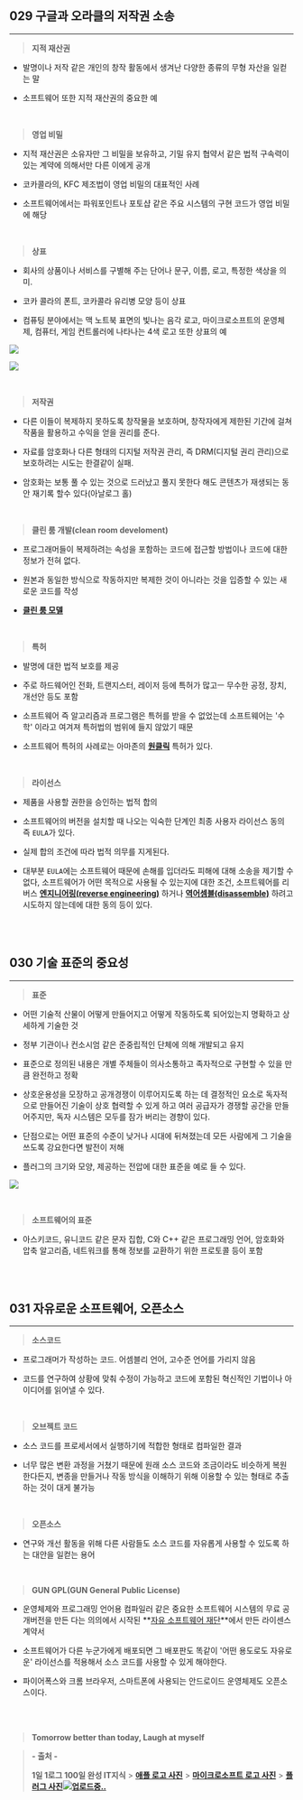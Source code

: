 ## 029 구글과 오라클의 저작권 소송

---

> **지적 재산권**

- 발명이나 저작 같은 개인의 창작 활동에서 생겨난 다양한 종류의 무형 자산을 일컫는 말

- 소프트웨어 또한 지적 재산권의 중요한 예

<br>

> **영업 비밀**

- 지적 재산권은 소유자만 그 비밀을 보유하고, 기밀 유지 협약서 같은 법적 구속력이 있는 계약에 의해서만 다른 이에게 공개

- 코카콜라의, KFC 제조법이 영업 비밀의 대표적인 사례

- 소프트웨어에서는 파워포인트나 포토샵 같은 주요 시스템의 구현 코드가 영업 비밀에 해당

<br>

> **상표**

- 회사의 상품이나 서비스를 구별해 주는 단어나 문구, 이름, 로고, 특정한 색상을 의미.

- 코카 콜라의 폰트, 코카콜라 유리병 모양 등이 상표

- 컴퓨팅 분야에서는 맥 노트북 표면의 빛나는 음각 로고, 마이크로소프트의 운영체제, 컴퓨터, 게임 컨트롤러에 나타나는 4색 로고 또한 상표의 예

![](https://velog.velcdn.com/images/lilclown/post/d6a2b322-3860-453a-861a-34b9bc38aa46/image.jpg)

![](https://velog.velcdn.com/images/lilclown/post/a2697976-370b-43f5-a731-4c8aa4323970/image.png)

<br>

> **저작권**

- 다른 이들이 복제하지 못하도록 창작물을 보호하며, 창작자에게 제한된 기간에 걸쳐 작품을 활용하고 수익을 얻을 권리를 준다.

- 자료를 암호화나 다른 형태의 디지털 저작권 관리, 즉 DRM(디지털 권리 관리)으로 보호하려는 시도는 한결같이 실패.

- 암호화는 보통 풀 수 있는 것으로 드러났고 풀지 못한다 해도 콘텐츠가 재생되는 동안 재기록 할수 있다(아날로그 홀)

<br>

> **클린 룸 개발(clean room develoment)**

- 프로그래머들이 복제하려는 속성을 포함하는 코드에 접근할 방법이나 코드에 대한 정보가 전혀 없다.

- 원본과 동일한 방식으로 작동하지만 복제한 것이 아니라는 것을 입증할 수 있는 새로운 코드를 작성

- **[클린 룸 모델](https://needjarvis.tistory.com/196)**

<br>

> **특허**

- 발명에 대한 법적 보호를 제공

- 주로 하드웨어인 전화, 트랜지스터, 레이저 등에 특허가 많고ㅡ 무수한 공정, 장치, 개선안 등도 포함

- 소프트웨어 즉 알고리즘과 프로그램은 특허를 받을 수 없었는데 소프트웨어는 '수학' 이라고 여겨져 특허법의 범위에 들지 않았기 때문

- 소프트웨어 특허의 사례로는 아마존의 **[원클릭](https://m.blog.naver.com/PostView.naver?isHttpsRedirect=true&blogId=tech-plus&logNo=221108027748)** 특허가 있다.

<br>

> **라이선스**

- 제품을 사용할 권한을 승인하는 법적 합의

- 소프트웨어의 버전을 설치할 때 나오는 익숙한 단계인 최종 사용자 라이선스 동의 즉 `EULA`가 있다.

- 실제 합의 조건에 따라 법적 의무를 지게된다.

- 대부분 `EULA`에는 소프트웨어 때문에 손해를 입더라도 피해에 대해 소송을 제기할 수 없다, 소프트웨어가 어떤 목적으로 사용될 수 있는지에 대한 조건, 소프트웨어를 리버스 **[엔지니어링(reverse engineering)](https://namu.wiki/w/%EB%A6%AC%EB%B2%84%EC%8A%A4%20%EC%97%94%EC%A7%80%EB%8B%88%EC%96%B4%EB%A7%81)** 하거나 **[역어셈블(disassemble)](https://ko.wikipedia.org/wiki/%EC%97%AD%EC%96%B4%EC%85%88%EB%B8%94%EB%9F%AC)** 하려고 시도하지 않는데에 대한 동의 등이 있다.

<br><br>

## 030 기술 표준의 중요성

---

> **표준**

- 어떤 기술적 산물이 어떻게 만들어지고 어떻게 작동하도록 되어있는지 명확하고 상세하게 기술한 것

- 정부 기관이나 컨소시엄 같은 준중립적인 단체에 의해 개발되고 유지

- 표준으로 정의된 내용은 개별 주체들이 의사소통하고 족자적으로 구현할 수 있을 만큼 완전하고 정확

- 상호운용성을 모장하고 공개경쟁이 이루어지도록 하는 데 결정적인 요소로 독자적으로 만들어진 기술이 상호 협력할 수 있게 하고 여러 공급자가 경쟁할 공간을 만들어주지만, 독자 시스템은 모두를 잠가 버리는 경향이 있다.

- 단점으로는 어떤 표준의 수준이 낮거나 시대에 뒤쳐졌는데 모든 사람에게 그 기술을 쓰도록 강요한다면 발전이 저해

- 플러그의 크기와 모양, 제공하는 전압에 대한 표준을 예로 들 수 있다.

![](https://velog.velcdn.com/images/lilclown/post/25ef6966-1fa0-4bd4-97e0-d558ab1d6224/image.jpg)

<br>

> **소프트웨어의 표준**

- 아스키코드, 유니코드 같은 문자 집합, C와 C++ 같은 프로그래밍 언어, 암호화와 압축 알고리즘, 네트워크를 통해 정보를 교환하기 위한 프로토콜 등이 포함

<br><br>

## 031 자유로운 소프트웨어, 오픈소스

---

> **소스코드**

- 프로그래머가 작성하는 코드. 어셈블리 언어, 고수준 언어를 가리지 않음

- 코드를 연구하여 상황에 맞춰 수정이 가능하고 코드에 포함된 혁신적인 기법이나 아이디어를 읽어낼 수 있다.

<br>

> **오브젝트 코드**

- 소스 코드를 프로세서에서 실행하기에 적합한 형태로 컴파일한 결과

- 너무 많은 변환 과정을 거쳤기 때문에 원래 소스 코드와 조금이라도 비슷하게 복원한다든지, 변종을 만들거나 작동 방식을 이해하기 위해 이용할 수 있는 형태로 추출하는 것이 대게 불가능

<br>

> **오픈소스**

- 연구와 개선 활동을 위해 다른 사람들도 소스 코드를 자유롭게 사용할 수 있도록 하는 대안을 일컫는 용어

<br>

> **GUN GPL(GUN General Public License)**

- 운영체제와 프로그래밍 언어용 컴파일러 같은 중요한 소프트웨어 시스템의 무료 공개버전을 만든 다는 의의에서 시작된 **[자유 소프트웨어 재단](https://ko.wikipedia.org/wiki/%EC%9E%90%EC%9C%A0_%EC%86%8C%ED%94%84%ED%8A%B8%EC%9B%A8%EC%96%B4_%EC%9E%AC%EB%8B%A8)**에서 만든 라이센스 계약서

- 소프트웨어가 다른 누군가에게 배포되면 그 배포판도 똑같이 '어떤 용도로도 자유로운' 라이선스를 적용해서 소스 코드를 사용할 수 있게 해야한다.

- 파이어폭스와 크롬 브라우저, 스마트폰에 사용되는 안드로이드 운영체제도 오픈소스이다.

<br><br>

> **Tomorrow better than today, Laugh at myself**

> **- 출처 -**
>
> **1일 1로그 100일 완성 IT지식** > **[애플 로고 사진](https://www.youtube.com/c/AppleKorea?app=desktop)** > **[마이크로소프트 로고 사진](https://www.facebook.com/MicrosoftKorea/)** > **[플러그 사진![업로드중..](blob:https://velog.io/947fd1a2-e6f1-4ae5-a2f3-9d71a01a06a7)
> ](https://ko.wikipedia.org/wiki/%EC%BD%98%EC%84%BC%ED%8A%B8)**
